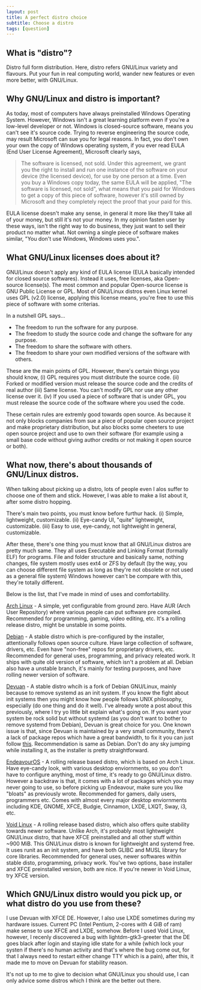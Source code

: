 ```yaml
---
layout: post
title: A perfect distro choice
subtitle: Choose a distro
tags: [question]
---
```


## What is "distro"?
Distro full form distribution. Here, distro refers GNU/Linux variety and flavours. Put your fun in real computing world, wander new features or even more better, with GNU/Linux.

## Why GNU/Linux and distro is important?
As today, most of computers have always preinstalled Windows Operating System. However, Windows isn't a great learning platform even if you're a low-level developer or not. Windows is closed-source software, means you can't see it's source code. Trying to reverse engineering the source code, may result Microsoft can sue you for legal reasons. In fact, you don't own your own the copy of Windows operating system, if you ever read EULA (End User License Agreement), Microsoft clearly says,
> The software is licensed, not sold. Under this agreement, we grant you the right to install and run one instance of the software on your device (the licensed device), for use by one person at a time.
Even you buy a Windows copy today, the same EULA will be applied, "The software is licensed, not sold", what means that you paid for Windows to get a copy of this piece of software, however it's still owned by Microsoft and they completely reject the proof that your paid for this.

EULA license doesn't make any sense, in general it more like they'll take all of your money, but still it's not your money. In my opinion fasten user by these ways, isn't the right way to do business, they just want to sell their product no matter what. Not owning a single piece of software makes similar, "You don't use Windows, Windows uses you.".

## What GNU/Linux licenses does about it?
GNU/Linux doesn't apply any kind of EULA license (EULA basically intended for closed source softwares). Instead it uses, free licenses, aka Open-source license(s). The most common and popular Open-source license is GNU Public License or GPL. Most of GNU/Linux distros even Linux kernel uses GPL (v2.0) license, applying this license means, you're free to use this piece of software with some criterias.

In a nutshell GPL says...
- The freedom to run the software for any purpose.
- The freedom to study the source code and change the software for any purpose.
- The freedom to share the software with others.
- The freedom to share your own modified versions of the software with others.

These are the main points of GPL. However, there's certain things you should know, (i) GPL requires you must distribute the source code. (ii) Forked or modified version must release the source code and the credits of real author (iii) Same license. You can't modify GPL nor use any other license over it. (iv) If you used a piece of software that is under GPL, you must release the source code of the software where you used the code.

These certain rules are extremly good towards open source. As because it not only blocks companies from sue a piece of popular open source project and make proprietary distribution, but also blocks some cheeters to use open source project and use to own their software (for example using a small base code without giving author credits or not making it open source or both).

## What now, there's about thousands of GNU/Linux distros.
When talking about picking up a distro, lots of people even I alos suffer to choose one of them and stick. However, I was able to make a list about it, after some distro hopping.

There's main two points, you must know before furthur hack.
(i) Simple, lightweight, customizable.
(ii) Eye-candy UI, "quite" lightweight, customizable.
(iii) Easy to use, eye-candy, not lightweight in general, customizable.

After these, there's one thing you must know that all GNU/Linux distros are pretty much same. They all uses Executable and Linking Format (formally ELF) for programs. File and folder structure and basically same, nothing changes, file system mostly uses ext4 or ZFS by default (by the way, you can choose different file system as long as they're not obsolete or not used as a general file system) Windows however can't be compare with this, they're totally different.

Below is the list, that I've made in mind of uses and comfortability.

[Arch Linux](https://archlinux.org/) - A simple, yet configurable from ground zero. Have AUR (Arch User Repository) where various people can put software pre compiled. Recommended for programming, gaming, video editing, etc. It's a rolling release distro, might be unstable in some points.

[Debian](https://www.debian.org/) - A stable distro which is pre-configured by the installer, attentionally follows open source culture. Have large collection of software, drivers, etc. Even have "non-free" repos for proprietary drivers, etc. Recommended for general uses, programming, and privacy releated work. It ships with quite old version of software, which isn't a problem at all. Debian also have a unstable branch, it's mainly for testing purposes, and have rolling newer version of software.

[Devuan](https://www.devuan.org/) - A stable distro whcih is a fork of Debian GNU/Linux, mainly because to remove systemd as an init system. If you know the fight about init systems then you might know how people follows UNIX philosophy, especially (do one thing and do it well). I've already wrote a post about this previously, where I try yo little bit explain what's going on. If you want your system be rock solid but without systemd (as you don't want to bother to remove systemd from Debian), Devuan is great choice for you. One known issue is that, since Devuan is maintained by a very small community, there's a lack of package repos which have a great bandwidth, to fix it you can just follow [this](https://pastebin.com/uTMc2kTf). Recommendation is same as Debian. Don't do any sky jumping while installing it, as the installer is pretty straightforward.

[EndeavourOS](https://endeavouros.com/) - A rolling release based distro, which is based on Arch Linux. Have eye-candy look, with various desktop enviornments, so you don't have to configure anything, most of time, it's ready to go GNU/Linux distro. However a backdraw is that, it comes with a lot of packages which you may never going to use, so before picking up Endeavour, make sure you like "bloats" as previously wrote. Recommended for gamers, daily users, programmers etc. Comes with almost every major desktop enviornments including KDE, GNOME, XFCE, Budgie, Cinnamon, LXDE, LXQT, Sway, i3, etc.

[Void Linux](https://voidlinux.org/) - A rolling release based distro, which also offers quite stability towards newer software. Unlike Arch, it's probably most lightweight GNU/Linux distro, that have XFCE preinstalled and all other stuff within ~900 MiB. This GNU/Linux distro is known for lightweight and systemd free. It uses runit as an init system, and have both GLIBC and MUSL library for core libraries. Recommended for general uses, newer softwares within stable disto, programming, privacy work. You've two options, base installer and XFCE preinstalled version, both are nice. If you're newer in Void Linux, try XFCE version.


## Which GNU/Linux distro would you pick up, or what distro do you use from these?
I use Devuan with XFCE DE. However, I also use LXDE sometimes during my hardware issues. Current PC (Intel Pentium, 2-cores with 4 GiB of ram) make sense to use XFCE and LXDE, somehow. Before I used Void Linux, however, I recenly discovered a bug with lightdm-gtk3-greeter that the DE goes black after login and staying idle state for a while (which lock your systen if there's no human activity and that's where the bug come out, for that I always need to restart either change TTY which is a pain), after this, it made me to move on Devuan for stability reason.

It's not up to me to give to decision what GNU/Linux you should use, I can only advice some distros which I think are the better out there. 